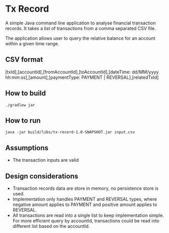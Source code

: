 # Tx Record
A simple Java command line application to analyse financial transaction records. It takes a list of transactions from a comma separated CSV file. 

The application allows user to query the relative balance for an account within a given time range.

## CSV format
[txId],[accountId],[fromAccountId],[toAccountId],[dateTime: dd/MM/yyyy hh:mm:ss],[amount],[paymentType: PAYMENT | REVERSAL],[relatedTxId]

## How to build
``
./gradlew jar
``

## How to run
``
java -jar build/libs/tx-record-1.0-SNAPSHOT.jar input.csv
``

## Assumptions
* The transaction inputs are valid

## Design considerations
* Transaction records data are store in memory, no persistence store is used.
* Implementation only handles PAYMENT and REVERSAL types, where negative amount applies to PAYMENT and positive amount applies to REVERSAL.
* All transactions are read into a single list to keep implementation simple. For more efficient query by accountId, transactions could be read into different list based on the accountId.    
